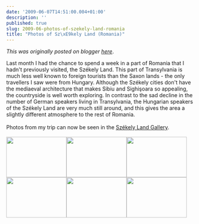 ```yaml
---
date: '2009-06-07T14:51:00.004+01:00'
description: ''
published: true
slug: 2009-06-photos-of-szekely-land-romania
title: "Photos of Sz\xE9kely Land (Romania)"
---
```


*This was originally posted on blogger [here](https://blog.balkanology.com/2009/06/photos-of-szekely-land-romania.html)*.

Last month I had the chance to spend a week in a part of Romania that I hadn't previously visited, the Székely Land. This part of Transylvania is much less well known to foreign tourists than the Saxon lands - the only travellers I saw were from Hungary. Although the Székely cities don't have the mediaeval architecture that makes Sibiu and Sighi&#x15f;oara so appealing, the countryside is well worth exploring. In contrast to the sad decline in the number of German speakers living in Transylvania, the Hungarian speakers of the Székely Land are very much still around, and this gives the area a slightly different atmosphere to the rest of Romania.<br /><br />Photos from my trip can now be seen in the <a href="http://www.pbase.com/alangrant/romania_7">Székely Land Gallery</a>.<br /><br /><a href="http://www.pbase.com/alangrant/image/113438493"><img alt="" border="0" src="http://www.pbase.com/alangrant/image/113438493/small.jpg" style="cursor: pointer; cursor: hand; width: 160px; height: 107px;" /></a><a href="http://www.pbase.com/alangrant/image/113438440"><img alt="" border="0" src="http://www.pbase.com/alangrant/image/113438440/small.jpg" style="cursor: pointer; cursor: hand; width: 160px; height: 107px;" /></a><a href="http://www.pbase.com/alangrant/image/113438490"><img alt="" border="0" src="http://www.pbase.com/alangrant/image/113438490/small.jpg" style="cursor: pointer; cursor: hand; width: 160px; height: 107px;" /></a><a href="http://www.pbase.com/alangrant/image/113438469"><img alt="" border="0" src="http://www.pbase.com/alangrant/image/113438469/small.jpg" style="cursor: pointer; cursor: hand; width: 160px; height: 107px;" /></a><a href="http://www.pbase.com/alangrant/image/113438494"><img alt="" border="0" src="http://www.pbase.com/alangrant/image/113438494/small.jpg" style="cursor: pointer; cursor: hand; width: 160px; height: 107px;" /></a><a href="http://www.pbase.com/alangrant/image/113438502"><img alt="" border="0" src="http://www.pbase.com/alangrant/image/113438502/small.jpg" style="cursor: pointer; cursor: hand; width: 160px; height: 107px;" /></a>